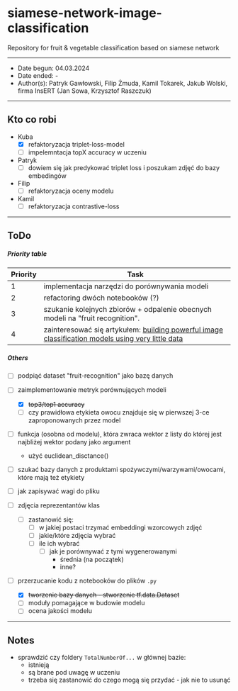 # siamese-network-image-classification
Repository for fruit &amp; vegetable classification based on siamese network

---
- Date begun: 04.03.2024
- Date ended: -
- Author(s): Patryk Gawłowski, Filip Żmuda, Kamil Tokarek, Jakub Wolski, firma InsERT (Jan Sowa, Krzysztof Raszczuk)
---
## Kto co robi
- Kuba
	- [x] refaktoryzacja triplet-loss-model
    - [ ] impelemntacja topX accuracy w uczeniu
- Patryk
  	- [ ] dowiem się jak predykować triplet loss i poszukam zdjęć do bazy embedingów
- Filip
  	- [ ] refaktoryzacja oceny modelu
- Kamil
  	- [ ] refaktoryzacja contrastive-loss
---
## ToDo
##### Priority table
| Priority | Task                                          |
| -------- | --------------------------------------------- |
| 1 | implementacja narzędzi do porównywania modeli |
| 2 | refactoring dwóch notebooków (?)              |
| 3 | szukanie kolejnych zbiorów + odpalenie obecnych modeli na "fruit recognition".|
| 4 | zainteresować się artykułem: [building powerful image classification models using very little data](https://blog.keras.io/building-powerful-image-classification-models-using-very-little-data.html) 

##### Others
- [ ] podpiąć dataset "fruit-recognition" jako bazę danych

- [ ] zaimplementowanie metryk porównujących modeli
	- [x] ~~top3/top1 accuracy~~
	- [ ] czy prawidłowa etykieta owocu znajduje się w pierwszej 3-ce zaproponowanych przez model

- [ ] funkcja (osobna od modelu), która zwraca wektor z listy do której jest najbliżej wektor podany jako argument
	- użyć euclidean_disctance()

- [ ] szukać bazy danych z produktami spożywczymi/warzywami/owocami, które mają też etykiety

- [ ] jak zapisywać wagi do pliku

- [ ] zdjęcia reprezentantów klas
	- [ ] zastanowić się:
		- [ ] w jakiej postaci trzymać embeddingi wzorcowych zdjęć
		- [ ] jakie/które zdjęcia wybrać
  		- [ ] ile ich wybrać
    		- [ ] jak je porównywać z tymi wygenerowanymi
      			- średnia (na początek)
         		- inne?

- [ ] przerzucanie kodu z notebooków do plików `.py`
	- [x] ~~tworzenie bazy danych - stworzenie tf.data.Dataset~~
	- [ ] moduły pomagające w budowie modelu
	- [ ] ocena jakości modelu

---
## Notes
- sprawdzić czy foldery `TotalNumberOf...` w głównej bazie:
	- istnieją
 	- są brane pod uwagę w uczeniu
  	- trzeba się zastanowić do czego mogą się przydać - jak nie to usunąć
